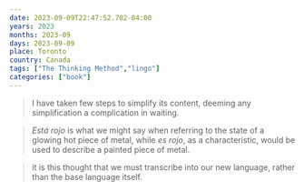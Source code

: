 ```yaml
---
date: 2023-09-09T22:47:52.702-04:00
years: 2023
months: 2023-09
days: 2023-09-09
place: Toronto
country: Canada
tags: ["The Thinking Method","lingo"]
categories: ["book"]
---
```

> I have taken few steps to simplify its content, deeming any simplification a complication in waiting.

> *Está rojo* is what we might say when referring to the state of a glowing hot piece of metal, while *es rojo*, as a characteristic, would be used to describe a painted piece of metal. 

> it is this thought that we must transcribe into our new language, rather than the base language itself.
